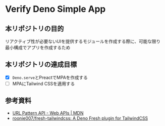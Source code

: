 # Verify Deno Simple App

## 本リポジトリの目的
リアクティブ性が必要ないUIを提供するモジュールを作成する際に、可能な限り最小構成でアプリを作成するため

## 本リポジトリの達成目標
- [x] `Deno.serve`とPreactでMPAを作成する
- [ ] MPAにTailwind CSSを適用する

## 参考資料
- [URL Pattern API - Web APIs | MDN](https://developer.mozilla.org/en-US/docs/Web/API/URL_Pattern_API)
- [roonie007/fresh-tailwindcss: A Deno Fresh plugin for TailwindCSS](https://github.com/roonie007/fresh-tailwindcss)
